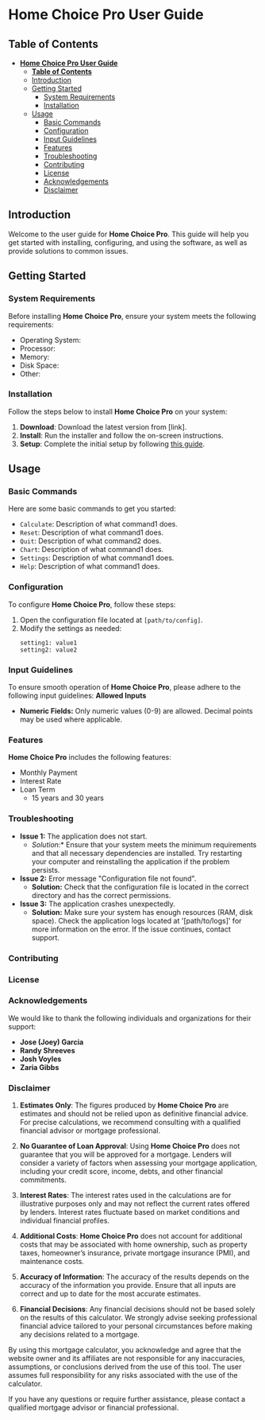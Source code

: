# **Home Choice Pro User Guide**

## **Table of Contents**
- [**Home Choice Pro User Guide**](#home-choice-pro-user-guide)
  - [**Table of Contents**](#table-of-contents)
  - [Introduction](#introduction)
  - [Getting Started](#getting-started)
    - [System Requirements](#system-requirements)
    - [Installation](#installation)
  - [Usage](#usage)
    - [Basic Commands](#basic-commands)
    - [Configuration](#configuration)
    - [Input Guidelines](#input-guidelines)
    - [Features](#features)
    - [Troubleshooting](#troubleshooting)
    - [Contributing](#contributing)
    - [License](#license)
    - [Acknowledgements](#acknowledgements)
    - [Disclaimer](#disclaimer)

## Introduction
Welcome to the user guide for **Home Choice Pro**. This guide will help you get started with installing, configuring, and using the software, as well as provide solutions to common issues.

## Getting Started

### System Requirements
Before installing **Home Choice Pro**, ensure your system meets the following requirements:
- Operating System:
- Processor:
- Memory:
- Disk Space:
- Other:

### Installation
Follow the steps below to install **Home Choice Pro** on your system:

1. **Download**: Download the latest version from [link].
2. **Install**: Run the installer and follow the on-screen instructions.
3. **Setup**: Complete the initial setup by following [this guide](link).

## Usage

### Basic Commands
Here are some basic commands to get you started:

- `Calculate`: Description of what command1 does.
- `Reset`: Description of what command1 does.
- `Quit`: Description of what command2 does.
- `Chart`: Description of what command1 does.
- `Settings`: Description of what command1 does.
- `Help`: Description of what command1 does.

### Configuration
To configure **Home Choice Pro**, follow these steps:

1. Open the configuration file located at `[path/to/config]`.
2. Modify the settings as needed:
   ```plaintext
   setting1: value1
   setting2: value2

### Input Guidelines
To ensure smooth operation of **Home Choice Pro**, please adhere to the following input guidelines:
**Allowed Inputs**
- **Numeric Fields:** Only numeric values (0-9) are allowed. Decimal points may be used where applicable.

### Features
**Home Choice Pro** includes the following features:
- Monthly Payment
- Interest Rate
- Loan Term
  - 15 years and 30 years

### Troubleshooting
- **Issue 1:** The application does not start.
  - *Solution:** Ensure that your system meets the minimum requirements and that all necessary dependencies are installed. Try restarting your computer and reinstalling the application if the problem persists.
- **Issue 2:** Error message "Configuration file not found".
  - **Solution:** Check that the configuration file is located in the correct directory and has the correct permissions.
- **Issue 3:** The application crashes unexpectedly.
  - **Solution:** Make sure your system has enough resources (RAM, disk space). Check the application logs located at '[path/to/logs]' for more information on the error. If the issue continues, contact support.


### Contributing


### License

### Acknowledgements
We would like to thank the following individuals and organizations for their support:
- **Jose (Joey) Garcia**
- **Randy Shreeves**
- **Josh Voyles**
- **Zaria Gibbs**

### Disclaimer  
1. **Estimates Only**: The figures produced by **Home Choice Pro** are estimates and should not be relied upon as definitive financial advice. For precise calculations, we recommend consulting with a qualified financial advisor or mortgage professional.

2. **No Guarantee of Loan Approval**: Using **Home Choice Pro** does not guarantee that you will be approved for a mortgage. Lenders will consider a variety of factors when assessing your mortgage application, including your credit score, income, debts, and other financial commitments.

3. **Interest Rates**: The interest rates used in the calculations are for illustrative purposes only and may not reflect the current rates offered by lenders. Interest rates fluctuate based on market conditions and individual financial profiles.

4. **Additional Costs**: **Home Choice Pro** does not account for additional costs that may be associated with home ownership, such as property taxes, homeowner’s insurance, private mortgage insurance (PMI), and maintenance costs.

5. **Accuracy of Information**: The accuracy of the results depends on the accuracy of the information you provide. Ensure that all inputs are correct and up to date for the most accurate estimates.

6. **Financial Decisions**: Any financial decisions should not be based solely on the results of this calculator. We strongly advise seeking professional financial advice tailored to your personal circumstances before making any decisions related to a mortgage.

By using this mortgage calculator, you acknowledge and agree that the website owner and its affiliates are not responsible for any inaccuracies, assumptions, or conclusions derived from the use of this tool. The user assumes full responsibility for any risks associated with the use of the calculator.

If you have any questions or require further assistance, please contact a qualified mortgage advisor or financial professional. 